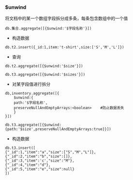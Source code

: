 ### $unwind

将文档中的某一个数组字段拆分成多条，每条包含数组中的一个值

```
db.集合.aggregate([{$unwind:'$字段名称'}])
```

* 构造数据

```
db.t2.insert({_id:1,item:'t-shirt',size:['S','M','L']})
```

* 查询

```
db.t2.aggregate([{$unwind:'$size'}])
```

```
db.t3.aggregate([{$unwind:'$sizes'}])
```

* 对某字段值进行拆分

```
db,inventory.aggregate([{
    $unwind:{
    path:'$字段名称',
    preserveNullAndEmptyArrays:<boolean>    #防止数据丢失
    }
}])
```

```
db.t3.aggregate([{$unwind:{path:'$size',preserveNullAndEmptyArrays:true}}])
```

* 构造数据

```
db.t3.insert([
{"_id":1,"item":"a","size":["S","M","L"]},
{"_id":2,"item":"b","size":[]},
{"_id":3,"item":'c',"size":"M"},
{"_id":4,"item":"d"},
{"_id":5,"item":"e","size":null}
])
```



